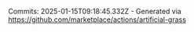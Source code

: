 Commits: 2025-01-15T09:18:45.332Z - Generated via https://github.com/marketplace/actions/artificial-grass
<br>
